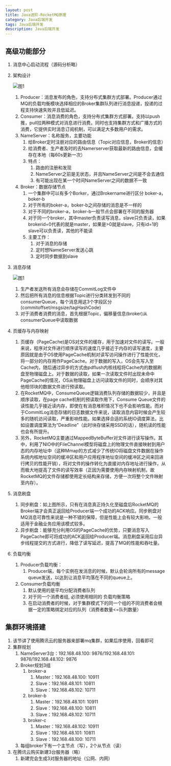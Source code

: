 ```yaml
---
layout: post
title: Java进阶-RocketMQ原理
category: Java后端开发
tags: Java后端开发
description: Java后端开发
--- 
```


## 高级功能部分
1. 消息中心启动流程（源码分析略）
2. 架构设计

    ![图1](https://gitee.com/zhonghua123/blogimgs/raw/master/img/javazh-75.png/)
    
    1. Producer：消息发布的角色，支持分布式集群方式部署。Producer通过MQ的负载均衡模块选择相应的Broker集群队列进行消息投递，投递的过程支持快速失败并且低延迟。
    2. Consumer：消息消费的角色，支持分布式集群方式部署。支持以push推，pull拉两种模式对消息进行消费。同时也支持集群方式和广播方式的消费，它提供实时消息订阅机制，可以满足大多数用户的需求。
    3. NameServer：名称服务，主要功能
        1. 给Broker定时注册对应的路由信息（Topic对应信息，Broker的信息）
        2. 给消费者、生产者及时的去Namerserver获取最新的路由信息，会缓存在本地（每60s更新一次）
        3. 特点：
            1. 路由的注册和发现
            2. NameServer之前是无状态，并且NameServer之间是不会去通信
            3. 有可能出现在某一个时间NameServer之间的数据不一致
    4. Broker：数据存储节点
        1. 一个集群中可以有多个Borker，通过Brokername进行区分 boker-a，boker-b
        2. 对于所有的boker-a，boker-b之间存储的消息是不一样的
        3. 对于不同的broker-a，broker-b一般节点会部署在不同的服务器
        4. 对于同一个broker，其中master负责读写消息，slave只负责读，如果brokerid=0代表的就是master，如果是>0就是slave，只有id=1的slave可以负责读，其他的不能读
        5. 主要工作：
            1. 对于消息的存储
            2. 定时想NameServer发送心跳
            3. 定时同步数据到slave 
3. 消息存储
    
    ![图1](https://gitee.com/zhonghua123/blogimgs/raw/master/img/javazh-76.png/)
    
    1. 生产者发送所有消息会存储在CommitLog文件中
    2. 然后把所有消息的信息根据Topic进行分类转发到不同的consumerQueue，每个消息用这3个字段区分(commitoffset/msgsize/tagHashCode)
    3. 对于消费者消费的消息，首先根据Topic，偏移量信息(broker)从consumerQueue中读取数据
4. 页缓存与内存映射
    1. 页缓存（PageCache)是OS对文件的缓存，用于加速对文件的读写。一般来说，程序对文件进行顺序读写的速度几乎接近于内存的读写速度，主要原因就是由于OS使用PageCache机制对读写访问操作进行了性能优化，将一部分的内存用作PageCache。对于数据的写入，OS会先写入至Cache内，随后通过异步的方式由pdflush内核线程将Cache内的数据刷盘至物理磁盘上。对于数据的读取，如果一次读取文件时出现未命中PageCache的情况，OS从物理磁盘上访问读取文件的同时，会顺序对其他相邻块的数据文件进行预读取。
    2. 在RocketMQ中，ConsumeQueue逻辑消费队列存储的数据较少，并且是顺序读取，在page cache机制的预读取作用下，Consume Queue文件的读性能几乎接近读内存，即使在有消息堆积情况下也不会影响性能。而对于CommitLog消息存储的日志数据文件来说，读取消息内容时候会产生较多的随机访问读取，严重影响性能。如果选择合适的系统IO调度算法，比如设置调度算法为“Deadline”（此时块存储采用SSD的话），随机读的性能也会有所提升。
    3. 另外，RocketMQ主要通过MappedByteBuffer对文件进行读写操作。其中，利用了NIO中的FileChannel模型将磁盘上的物理文件直接映射到用户态的内存地址中（这种Mmap的方式减少了传统IO将磁盘文件数据在操作系统内核地址空间的缓冲区和用户应用程序地址空间的缓冲区之间来回进行拷贝的性能开销），将对文件的操作转化为直接对内存地址进行操作，从而极大地提高了文件的读写效率（正因为需要使用内存映射机制，故RocketMQ的文件存储都使用定长结构来存储，方便一次将整个文件映射至内存）。
5. 消息刷盘
    1. 同步刷盘：如上图所示，只有在消息真正持久化至磁盘后RocketMQ的Broker端才会真正返回给Producer端一个成功的ACK响应。同步刷盘对MQ消息可靠性来说是一种不错的保障，但是性能上会有较大影响，一般适用于金融业务应用该模式较多。
    2. 异步刷盘：能够充分利用OS的PageCache的优势，只要消息写入PageCache即可将成功的ACK返回给Producer端。消息刷盘采用后台异步线程提交的方式进行，降低了读写延迟，提高了MQ的性能和吞吐量。
6. 负载均衡
    1. Producer负载均衡：
        1. Producer端，每个实例在发消息的时候，默认会轮询所有的message queue发送，以达到让消息平均落在不同的queue上。
    2. Consumer负载均衡
        1. 默认使用的是平均分配消费者队列 
        2. 对于同一个消费者组, 必须使用相同的 负载均衡策略
        3. 在启动消费者的时候，对于集群模式下的同一个组的不同消费者会根据一定的策略绑定对应的队列（消费者数量<=队列数量）

## 集群环境搭建
1. 该节讲了使用腾讯云的服务器来部署mq集群，如果后序使用，回看即可
2. 集群规划
    1. NameServer3台：192.168.48.100: 9876/192.168.48.101: 9876/192.168.48.102: 9876
    2. Broker规划3组
        1. broker-a
            1. Master：192.168.48.100: 10911
            2. Slave：192.168.48.101: 10811
            3. Slave：192.168.48.102: 10711
        2. broker-b
            1. Master：192.168.48.101: 10911
            2. Slave：192.168.48.100: 10811
            3. Slave：192.168.48.102: 10711
        3. broker-c
            1. Master：192.168.48.102: 10911
            2. Slave：192.168.48.101: 10811
            3. Slave：192.168.48.100: 10711
    3. 每组broker下有一个主节点（写），2个从节点（读）
3. 在腾讯云购买新建3台服务器（略）
    1. 新建完会生成3对服务器的地址（公网、内网）


